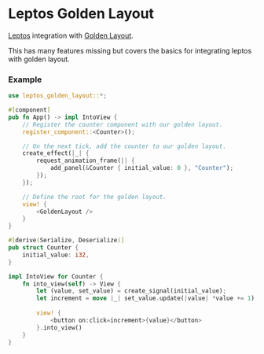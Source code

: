 # Leptos Golden Layout

[Leptos] integration with [Golden Layout].

[leptos]: https://github.com/leptos-rs/leptos
[golden layout]: https://github.com/golden-layout/golden-layout

This has many features missing but covers the basics for integrating leptos with golden layout.

### Example

```rust
use leptos_golden_layout::*;

#[component]
pub fn App() -> impl IntoView {
    // Register the counter component with our golden layout.
    register_component::<Counter>();

    // On the next tick, add the counter to our golden layout.
    create_effect(|_| {
        request_animation_frame(|| {
            add_panel(&Counter { initial_value: 0 }, "Counter");
        });
    });

    // Define the root for the golden layout.
    view! {
        <GoldenLayout />
    }
}

#[derive(Serialize, Deserialize)]
pub struct Counter {
    initial_value: i32,
}

impl IntoView for Counter {
    fn into_view(self) -> View {
        let (value, set_value) = create_signal(initial_value);
        let increment = move |_| set_value.update(|value| *value += 1);
        
        view! {
            <button on:click=increment>{value}</button>
        }.into_view()
    }
}
```
